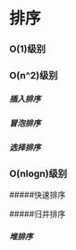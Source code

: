 # 排序



### O(1)级别





### O(n^2)级别

##### 插入排序

##### 冒泡排序

##### 选择排序



### O(nlogn)级别

#####快速排序

#####归并排序

##### 堆排序



